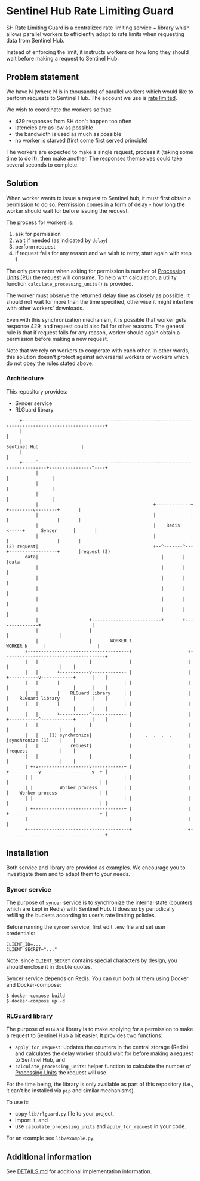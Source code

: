 # Sentinel Hub Rate Limiting Guard

SH Rate Limiting Guard is a centralized rate limiting service + library whish allows parallel workers to efficiently adapt to rate limits when requesting data from Sentinel Hub.

Instead of enforcing the limit, it instructs workers on how long they should wait before making a request to Sentinel Hub.

## Problem statement

We have N (where N is in thousands) of parallel workers which would like to perform requests to Sentinel Hub. The account we use is [rate limited](https://docs.sentinel-hub.com/api/latest/api/overview/rate-limiting/).

We wish to coordinate the workers so that:
- 429 responses from SH don't happen too often
- latencies are as low as possible
- the bandwidth is used as much as possible
- no worker is starved (first come first served principle)

The workers are expected to make a single request, process it (taking some time to do it), then make another. The responses themselves could take several seconds to complete.

## Solution

When worker wants to issue a request to Sentinel hub, it must first obtain a permission to do so. Permission comes in a form of delay - how long the worker should wait for before issuing the request.

The process for workers is:
1) ask for permission
2) wait if needed (as indicated by `delay`)
3) perform request
4) if request fails for any reason and we wish to retry, start again with step 1

The only parameter when asking for permission is number of [Processing Units (PU)](https://docs.sentinel-hub.com/api/latest/api/overview/processing-unit/) the request will consume. To help with calculation, a utility function `calculate_processing_units()` is provided.

The worker must observe the returned delay time as closely as possible. It should not wait for more than the time specified, otherwise it might interfere with other workers' downloads.

Even with this synchronization mechanism, it is possible that worker gets response 429, and request could also fail for other reasons. The general rule is that if request fails for any reason, worker should again obtain a permission before making a new request.

Note that we rely on workers to cooperate with each other. In other words, this solution doesn't protect against adversarial workers or workers which do not obey the rules stated above.

### Architecture

This repository provides:
- Syncer service
- RLGuard library

```
     +-----------------------------------------------------------------------------------------------------+
     |                                                                                                     |
     |                                                                         Sentinel Hub                |
     |                                                                                                     |
     +-----^-------------------------------------------------------------------------+----------------^----+
           |                                                                         |                |
           |                                                                         |                |
           |                                                                         |                |
           |                                           +-------------+     +---------v--------+       |
           |                                           |             |     |                  |       |
           |                                           |    Redis    <-----+      Syncer      |       |
           |                                           |             |     |                  |       |
(2) request|                                           +--^-------^--+     +------------------+       |request (2)
       data|                                              |       |                                   |data
           |                                              |       |                                   |
           |                                              |       |                                   |
           |                                              |       |                                   |
           |                                              |       |                                   |
           |                                              |       |                                   |
           |                   +--------------------------+       +---------------+                   |
           |                   |                                                  |                   |
           |                   |       WORKER 1                     WORKER N      |                   |
       +--------------------------------------+                     +--------------------------------------+
       |   |                   |              |                     |             |                   |    |
       |   |       +-----------v------------+ |                     | +-----------v------------+      |    |
       |   |       |                        | |                     | |                        |      |    |
       |   |       |    RLGuard library     | |                     | |    RLGuard library     |      |    |
       |   |       |                        | |                     | |                        |      |    |
       |   |       +-----------^------------+ |                     | +-----------^------------+      |    |
       |   |                   |              |                     |             |                   |    |
       |   |    (1) synchronize|              |     .  .  .  .      |             |synchronize (1)    |    |
       |   |            request|              |                     |             |request            |    |
       |   |                   |              |                     |             |                   |    |
       | +-v-------------------v------------+ |                     | +-----------v-------------------v--+ |
       | |                                  | |                     | |                                  | |
       | |          Worker process          | |                     | |    Worker process                | |
       | |                                  | |                     | |                                  | |
       | +----------------------------------+ |                     | +----------------------------------+ |
       |                                      |                     |                                      |
       +--------------------------------------+                     +--------------------------------------+
```


## Installation

Both service and library are provided as examples. We encourage you to investigate them and to adapt them to your needs.

### Syncer service

The purpose of `syncer` service is to synchronize the internal state (counters which are kept in Redis) with Sentinel Hub. It does so by periodically refilling the buckets according to user's rate limiting policies.

Before running the `syncer` service, first edit `.env` file and set user credentials:
```
CLIENT_ID=...
CLIENT_SECRET="..."
```

Note: since `CLIENT_SECRET` contains special characters by design, you should enclose it in double quotes.

Syncer service depends on Redis. You can run both of them using Docker and Docker-compose:
```
$ docker-compose build
$ docker-compose up -d
```

### RLGuard library

The purpose of `RLGuard` library is to make applying for a permission to make a request to Sentinel Hub a bit easier. It provides two functions:
- `apply_for_request`: updates the counters in the central storage (Redis) and calculates the delay worker should wait for before making a request to Sentinel Hub, and
- `calculate_processing_units`: helper function to calculate the number of [Processing Units](https://docs.sentinel-hub.com/api/latest/api/overview/processing-unit/) the request will use

For the time being, the library is only available as part of this repository (i.e., it can't be installed via `pip` and similar mechanisms).

To use it:
- copy `lib/rlguard.py` file to your project,
- import it, and
- use `calculate_processing_units` and `apply_for_request` in your code.

For an example see `lib/example.py`.

## Additional information

See [DETAILS.md](./DETAILS.md) for additional implementation information.
